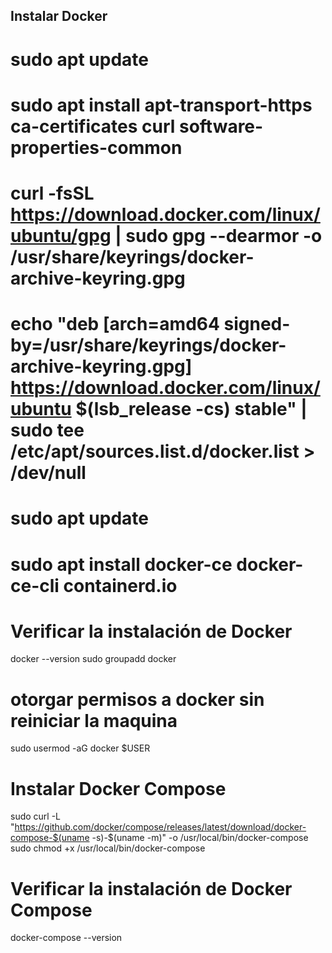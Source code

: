 ##  Instalar Docker
# sudo apt update
# sudo apt install apt-transport-https ca-certificates curl software-properties-common


# curl -fsSL https://download.docker.com/linux/ubuntu/gpg | sudo gpg --dearmor -o /usr/share/keyrings/docker-archive-keyring.gpg
# echo "deb [arch=amd64 signed-by=/usr/share/keyrings/docker-archive-keyring.gpg] https://download.docker.com/linux/ubuntu $(lsb_release -cs) stable" | sudo tee /etc/apt/sources.list.d/docker.list > /dev/null

# sudo apt update
# sudo apt install docker-ce docker-ce-cli containerd.io

# Verificar la instalación de Docker
docker --version
sudo groupadd docker
# otorgar permisos a docker sin reiniciar la maquina
sudo usermod -aG docker $USER


# Instalar Docker Compose
sudo curl -L "https://github.com/docker/compose/releases/latest/download/docker-compose-$(uname -s)-$(uname -m)" -o /usr/local/bin/docker-compose
sudo chmod +x /usr/local/bin/docker-compose

# Verificar la instalación de Docker Compose
docker-compose --version
